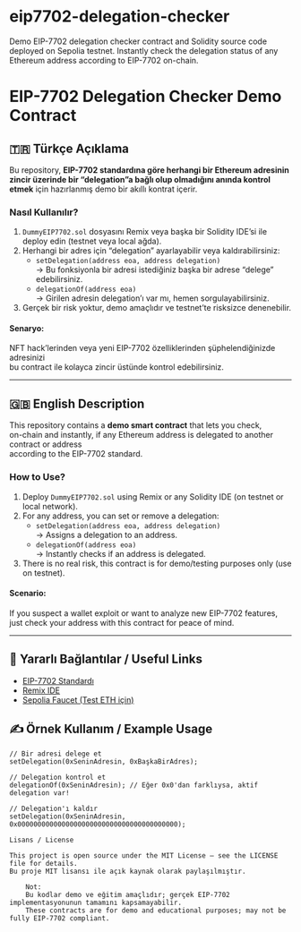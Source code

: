 # eip7702-delegation-checker
Demo EIP-7702 delegation checker contract and Solidity source code deployed on Sepolia testnet. Instantly check the delegation status of any Ethereum address according to EIP-7702 on-chain.

# EIP-7702 Delegation Checker Demo Contract

## 🇹🇷 Türkçe Açıklama

Bu repository, **EIP-7702 standardına göre herhangi bir Ethereum adresinin zincir üzerinde bir “delegation”a bağlı olup olmadığını anında kontrol etmek** için hazırlanmış demo bir akıllı kontrat içerir.

### Nasıl Kullanılır?

1. `DummyEIP7702.sol` dosyasını Remix veya başka bir Solidity IDE’si ile deploy edin (testnet veya local ağda).
2. Herhangi bir adres için “delegation” ayarlayabilir veya kaldırabilirsiniz:
    - `setDelegation(address eoa, address delegation)`  
      → Bu fonksiyonla bir adresi istediğiniz başka bir adrese “delege” edebilirsiniz.
    - `delegationOf(address eoa)`  
      → Girilen adresin delegation’ı var mı, hemen sorgulayabilirsiniz.
3. Gerçek bir risk yoktur, demo amaçlıdır ve testnet’te risksizce denenebilir.

#### Senaryo:
NFT hack’lerinden veya yeni EIP-7702 özelliklerinden şüphelendiğinizde adresinizi  
bu contract ile kolayca zincir üstünde kontrol edebilirsiniz.

---

## 🇬🇧 English Description

This repository contains a **demo smart contract** that lets you check,  
on-chain and instantly, if any Ethereum address is delegated to another contract or address  
according to the EIP-7702 standard.

### How to Use?

1. Deploy `DummyEIP7702.sol` using Remix or any Solidity IDE (on testnet or local network).
2. For any address, you can set or remove a delegation:
    - `setDelegation(address eoa, address delegation)`  
      → Assigns a delegation to an address.
    - `delegationOf(address eoa)`  
      → Instantly checks if an address is delegated.
3. There is no real risk, this contract is for demo/testing purposes only (use on testnet).

#### Scenario:
If you suspect a wallet exploit or want to analyze new EIP-7702 features,  
just check your address with this contract for peace of mind.

---

## 📎 Yararlı Bağlantılar / Useful Links

- [EIP-7702 Standardı](https://eips.ethereum.org/EIPS/eip-7702)
- [Remix IDE](https://remix.ethereum.org/)
- [Sepolia Faucet (Test ETH için)](https://sepoliafaucet.com/)


## ✍️ Örnek Kullanım / Example Usage

```solidity
// Bir adresi delege et
setDelegation(0xSeninAdresin, 0xBaşkaBirAdres);

// Delegation kontrol et
delegationOf(0xSeninAdresin); // Eğer 0x0'dan farklıysa, aktif delegation var!

// Delegation'ı kaldır
setDelegation(0xSeninAdresin, 0x0000000000000000000000000000000000000000);

Lisans / License

This project is open source under the MIT License — see the LICENSE file for details.
Bu proje MIT lisansı ile açık kaynak olarak paylaşılmıştır.

    Not:
    Bu kodlar demo ve eğitim amaçlıdır; gerçek EIP-7702 implementasyonunun tamamını kapsamayabilir.
    These contracts are for demo and educational purposes; may not be fully EIP-7702 compliant.
